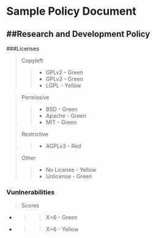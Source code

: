 # Sample Policy Document
##__Research and Development Policy__
--------------------------------------

###Licenses
>Copyleft 
>> - GPLv2 - Green
>> - GPLv3 - Green
>> - LGPL - Yellow

>Permissive
>> - BSD - Green
>> - Apache - Green
>> - MIT - Green

>Restrictive
>> - AGPLv3 - Red

>Other
>> - No License - Yellow
>> - Unlicense - Green

### Vunlnerabilities
>Scores
- >>X\<6 - Green
- >>X\>6 - Yellow
